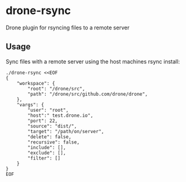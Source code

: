 # drone-rsync

Drone plugin for rsyncing files to a remote server

## Usage

Sync files with a remote server using the host machines rsync install:

```
./drone-rsync <<EOF
{
    "workspace": {
        "root": "/drone/src",
        "path": "/drone/src/github.com/drone/drone",
    },
    "vargs": {
        "user": "root",
        "host":" test.drone.io",
        "port": 22,
        "source": "dist/",
        "target": "/path/on/server",
        "delete": false,
        "recursive": false,
        "include": [],
        "exclude": [],
        "filter": []
    }
}
EOF
```

